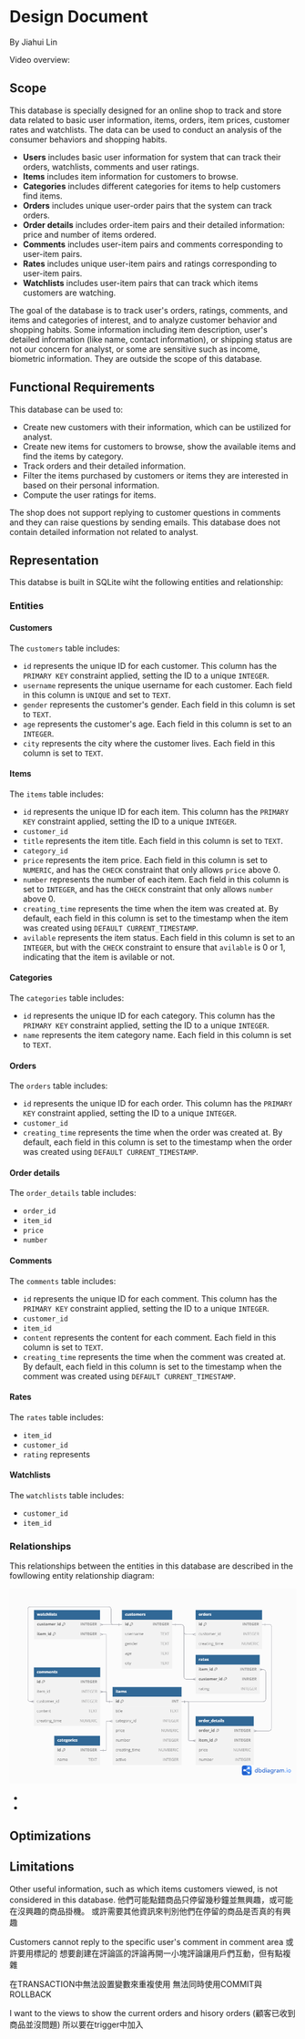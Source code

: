 # Design Document

By Jiahui Lin

Video overview: <URL HERE>

## Scope

This database is specially designed for an online shop to track and store data related to basic user information, items, orders, item prices, customer rates and watchlists. The data can be used to conduct an analysis of the consumer behaviors and shopping habits.

* **Users** includes basic user information for system that can track their orders, watchlists, comments and user ratings.
* **Items** includes item information for customers to browse.
* **Categories** includes different categories for items to help customers find items.
* **Orders** includes unique user-order pairs that the system can track orders.
* **Order details** includes order-item pairs and their detailed information: price and number of items ordered.
* **Comments** includes user-item pairs and comments corresponding to user-item pairs.
* **Rates** includes unique user-item pairs and ratings corresponding to user-item pairs.
* **Watchlists** includes user-item pairs that can track which items customers are watching.

The goal of the database is to track user's orders, ratings, comments, and items and categories of interest, and to analyze customer behavior and shopping habits. Some information including item description, user's detailed information (like name, contact information), or shipping status are not our concern for analyst, or some are sensitive such as income, biometric information. They are outside the scope of this database.

## Functional Requirements

This database can be used to:

* Create new customers with their information, which can be ustilized for analyst.
* Create new items for customers to browse, show the available items and find the items by category.
* Track orders and their detailed information. 
* Filter the items purchased by customers or items they are interested in based on their personal information.
* Compute the user ratings for items.

The shop does not support replying to customer questions in comments and they can raise questions by sending emails. This database does not contain detailed information not related to analyst.

## Representation

This databse is built in SQLite wiht the following entities and relationship:

### Entities

<!-- * Which entities will you choose to represent in your database?
     * What attributes will those entities have?
     * Why did you choose the types you did?
     * Why did you choose the constraints you did? -->

#### Customers
The `customers` table includes:
* `id` represents the unique ID for each customer. This column has the `PRIMARY KEY` constraint applied, setting the ID to a unique `INTEGER`.
* `username` represents the unique username for each customer. Each field in this column is `UNIQUE` and set to `TEXT`.
* `gender` represents the customer's gender. Each field in this column is set to `TEXT`.
* `age` represents the customer's age. Each field in this column is set to an `INTEGER`.
* `city` represents the city where the customer lives.  Each field in this column is set to `TEXT`.

#### Items
The `items` table includes:
* `id` represents the unique ID for each item. This column has the `PRIMARY KEY` constraint applied, setting the ID to a unique `INTEGER`.
* `customer_id` 
* `title` represents the item title. Each field in this column is set to `TEXT`.
* `category_id`
* `price` represents the item price.  Each field in this column is set to `NUMERIC`, and has the `CHECK` constraint that only allows `price` above 0.
* `number` represents the number of each item. Each field in this column is set to `INTEGER`, and has the `CHECK` constraint that only allows `number` above 0.
* `creating_time` represents the time when the item was created at. By default, each field in this column is set to the timestamp when the item was created using `DEFAULT CURRENT_TIMESTAMP`.
* `avilable` represents the item status. Each field in this column is set to an `INTEGER`, but with the `CHECK` constraint to ensure that `avilable` is 0 or 1, indicating that the item is avilable or not.

#### Categories
The `categories` table includes:
* `id` represents the unique ID for each category. This column has the `PRIMARY KEY` constraint applied, setting the ID to a unique `INTEGER`.
* `name` represents the item category name. Each field in this column is set to `TEXT`.

#### Orders
The `orders` table includes:
* `id` represents the unique ID for each order. This column has the `PRIMARY KEY` constraint applied, setting the ID to a unique `INTEGER`.
* `customer_id`
* `creating_time` represents the time when the order was created at. By default, each field in this column is set to the timestamp when the order was created using `DEFAULT CURRENT_TIMESTAMP`.

#### Order details
The `order_details` table includes:
* `order_id`
* `item_id`
* `price` 
* `number`

#### Comments
The `comments` table includes:
* `id` represents the unique ID for each comment. This column has the `PRIMARY KEY` constraint applied, setting the ID to a unique `INTEGER`.
* `customer_id`
* `item_id`
* `content` represents the content for each comment. Each field in this column is set to `TEXT`.
* `creating_time` represents the time when the comment was created at. By default, each field in this column is set to the timestamp when the comment was created using `DEFAULT CURRENT_TIMESTAMP`.

#### Rates
The `rates` table includes:
* `item_id`
* `customer_id`
* `rating` represents

#### Watchlists
The `watchlists` table includes:
* `customer_id`
* `item_id`

### Relationships

<!-- Include your entity relationship diagram and describe the relationships between the entities in your database. -->
This relationships between the entities in this database are described in the fowllowing entity relationship diagram:

![ER Diagram](diagram.png)

*
*

## Optimizations

<!-- * Which optimizations (e.g., indexes, views) did you create? Why? -->

## Limitations

<!-- * What are the limitations of your design?
     * What might your database not be able to represent very well? -->
Other useful information, such as which items customers viewed, is not considered in this database.
他們可能點錯商品只停留幾秒鐘並無興趣，或可能在沒興趣的商品掛機。
或許需要其他資訊來判別他們在停留的商品是否真的有興趣

Customers cannot reply to the specific user's comment in comment area 或許要用標記的
想要創建在評論區的評論再開一小塊評論讓用戶們互動，但有點複雜

在TRANSACTION中無法設置變數來重複使用
無法同時使用COMMIT與ROLLBACK

I want to the views to show the current orders and hisory orders (顧客已收到商品並沒問題)
所以要在trigger中加入